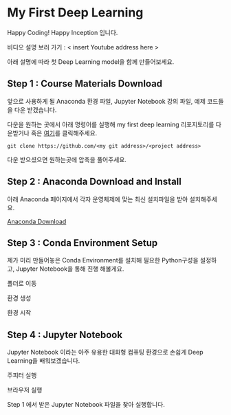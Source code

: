 # My First Deep Learning 

Happy Coding! Happy Inception 입니다.

비디오 설명 보러 가기 : < insert Youtube address here >

아래 설명에 따라 첫 Deep Learning model을 함께 만들어보세요. 


## Step 1 : Course Materials Download

앞으로 사용하게 될 Anaconda 환경 파일, Jupyter Notebook 강의 파일, 
예제 코드들을 다운 받겠습니다. 

다운을 원하는 곳에서 아래 명령어를 실행해 my first deep learning 리포지토리를 다운받거나 
혹은 [여기](https://github.com/happyinception/my_first_deep_learning/archive/master.zip )를 클릭해주세요. 
```
git clone https://github.com/<my git address>/<project address>
```
다운 받으셨으면 원하는곳에 압축을 풀어주세요. 



## Step 2 : Anaconda Download and Install

아래 Anaconda 페이지에서 
각자 운영체제에 맞는 최신 설치파일을 받아 설치해주세요. 

[Anaconda Download](https://www.anaconda.com/distribution/)


## Step 3 : Conda Environment Setup

제가 미리 만들어놓은 Conda Environment를 설치해 
필요한 Python구성을 설정하고, Jupyter Notebook을 통해 진행 해볼게요.


폴더로 이동

환경 생성

환경 시작


## Step 4 : Jupyter Notebook

Jupyter Notebook 이라는 아주 유용한 대화형 컴퓨팅 환경으로 
손쉽게 Deep Learning을 배워보겠습니다. 

주피터 실행

브라우저 실행

Step 1 에서 받은 Jupyter Notebook 파일을 찾아 실행합니다. 
